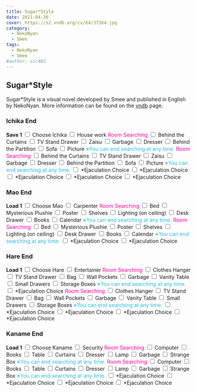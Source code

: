 ```yaml
---
title: Sugar*Style
date: 2021-04-30
cover: https://s2.vndb.org/cv/64/37364.jpg
category:
  - NekoNyan
  - Smee
tags:
  - NekoNyan
  - Smee
#author: vic485
---
```

## Sugar*Style
Sugar*Style is a visual novel developed by Smee and published in English by NekoNyan. More information can be found on the [vndb](https://vndb.org/v24320) page.

###  Ichika End 
**Save 1**
<input type="checkbox"> Choose Ichika
<input type="checkbox"> House work
<font color="#FF0099"> Room Searching</font>
<input type="checkbox"> Behind the Curtains
<input type="checkbox"> TV Stand Drawer
<input type="checkbox"> Zaisu
<input type="checkbox"> Garbage
<input type="checkbox"> Dresser
<input type="checkbox"> Behind the Partition
<input type="checkbox"> Sofa
<input type="checkbox"> Picture
<font color="#27BCDF">※You can end searching at any time.</font>
<font color="#FF0099"> Room Searching</font>
<input type="checkbox"> Behind the Curtains
<input type="checkbox"> TV Stand Drawer
<input type="checkbox"> Zaisu
<input type="checkbox"> Garbage
<input type="checkbox"> Dresser
<input type="checkbox"> Behind the Partition
<input type="checkbox"> Sofa
<input type="checkbox"> Picture
<font color="#27BCDF">※You can end searching at any time.</font>
<input type="checkbox"> *Ejaculation Choice
<input type="checkbox"> *Ejaculation Choice
<input type="checkbox"> *Ejaculation Choice
<input type="checkbox"> *Ejaculation Choice
<input type="checkbox"> *Ejaculation Choice

###  Mao End 
**Load 1**
<input type="checkbox"> Choose Mao
<input type="checkbox"> Carpenter
<font color="#FF0099"> Room Searching</font>
<input type="checkbox"> Bed
<input type="checkbox"> Mysterious Plushie
<input type="checkbox"> Poster
<input type="checkbox"> Shelves
<input type="checkbox"> Lighting (on ceiling)
<input type="checkbox"> Desk Drawer
<input type="checkbox"> Books
<input type="checkbox"> Calendar
<font color="#27BCDF">※You can end searching at any time.</font>
<font color="#FF0099"> Room Searching</font>
<input type="checkbox"> Bed
<input type="checkbox"> Mysterious Plushie
<input type="checkbox"> Poster
<input type="checkbox"> Shelves
<input type="checkbox"> Lighting (on ceiling)
<input type="checkbox"> Desk Drawer
<input type="checkbox"> Books
<input type="checkbox"> Calendar
<font color="#27BCDF">※You can end searching at any time.</font>
<input type="checkbox"> *Ejaculation Choice
<input type="checkbox"> *Ejaculation Choice

###  Hare End 
**Load 1**
<input type="checkbox"> Choose Hare
<input type="checkbox"> Entertainer
<font color="#FF0099"> Room Searching</font>
<input type="checkbox"> Clothes Hanger
<input type="checkbox"> TV Stand Drawer
<input type="checkbox"> Bag
<input type="checkbox"> Wall Pockets
<input type="checkbox"> Garbage
<input type="checkbox"> Vanity Table
<input type="checkbox"> Small Drawers
<input type="checkbox"> Storage Boxes
<font color="#27BCDF">※You can end searching at any time.</font>
<input type="checkbox"> *Ejaculation Choice
<font color="#FF0099"> Room Searching</font>
<input type="checkbox"> Clothes Hanger
<input type="checkbox"> TV Stand Drawer
<input type="checkbox"> Bag
<input type="checkbox"> Wall Pockets
<input type="checkbox"> Garbage
<input type="checkbox"> Vanity Table
<input type="checkbox"> Small Drawers
<input type="checkbox"> Storage Boxes
<font color="#27BCDF">※You can end searching at any time.</font>
<input type="checkbox"> *Ejaculation Choice
<input type="checkbox"> *Ejaculation Choice
<input type="checkbox"> *Ejaculation Choice
<input type="checkbox"> *Ejaculation Choice

###  Kaname End 
**Load 1**
<input type="checkbox"> Choose Kaname
<input type="checkbox"> Security
<font color="#FF0099"> Room Searching</font>
<input type="checkbox"> Computer
<input type="checkbox"> Books
<input type="checkbox"> Table
<input type="checkbox"> Curtains
<input type="checkbox"> Dresser
<input type="checkbox"> Lamp
<input type="checkbox"> Garbage
<input type="checkbox"> Strange Box
<font color="#27BCDF">※You can end searching at any time.</font>
<font color="#FF0099"> Room Searching</font>
<input type="checkbox"> Computer
<input type="checkbox"> Books
<input type="checkbox"> Table
<input type="checkbox"> Curtains
<input type="checkbox"> Dresser
<input type="checkbox"> Lamp
<input type="checkbox"> Garbage
<input type="checkbox"> Strange Box
<font color="#27BCDF">※You can end searching at any time.</font>
<input type="checkbox"> *Ejaculation Choice
<input type="checkbox"> *Ejaculation Choice
<input type="checkbox"> *Ejaculation Choice
<input type="checkbox"> *Ejaculation Choice
